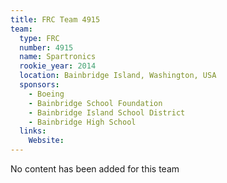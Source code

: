 ```yaml
---
title: FRC Team 4915
team:
  type: FRC
  number: 4915
  name: Spartronics
  rookie_year: 2014
  location: Bainbridge Island, Washington, USA
  sponsors:
    - Boeing
    - Bainbridge School Foundation
    - Bainbridge Island School District
    - Bainbridge High School
  links:
    Website: 
---
```

No content has been added for this team